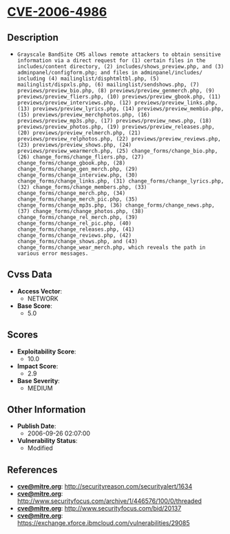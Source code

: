 
# [CVE-2006-4986](https://cve.mitre.org/cgi-bin/cvename.cgi?name=CVE-2006-4986)

## Description

- `Grayscale BandSite CMS allows remote attackers to obtain sensitive information via a direct request for (1) certain files in the includes/content directory, (2) includes/shows_preview.php, and (3) adminpanel/configform.php; and files in adminpanel/includes/ including (4) mailinglist/disphtmltbl.php, (5) mailinglist/dispxls.php, (6) mailinglist/sendshows.php, (7) previews/preview_bio.php, (8) previews/preview_genmerch.php, (9) previews/preview_fliers.php, (10) previews/preview_gbook.php, (11) previews/preview_interviews.php, (12) previews/preview_links.php, (13) previews/preview_lyrics.php, (14) previews/preview_membio.php, (15) previews/preview_merchphotos.php, (16) previews/preview_mp3s.php, (17) previews/preview_news.php, (18) previews/preview_photos.php, (19) previews/preview_releases.php, (20) previews/preview_relmerch.php, (21) previews/preview_relphotos.php, (22) previews/preview_reviews.php, (23) previews/preview_shows.php, (24) previews/preview_wearmerch.php, (25) change_forms/change_bio.php, (26) change_forms/change_fliers.php, (27) change_forms/change_gbook.php, (28) change_forms/change_gen_merch.php, (29) change_forms/change_interview.php, (30) change_forms/change_links.php, (31) change_forms/change_lyrics.php, (32) change_forms/change_members.php, (33) change_forms/change_merch.php, (34) change_forms/change_merch_pic.php, (35) change_forms/change_mp3s.php, (36) change_forms/change_news.php, (37) change_forms/change_photos.php, (38) change_forms/change_rel_merch.php, (39) change_forms/change_rel_pic.php, (40) change_forms/change_releases.php, (41) change_forms/change_reviews.php, (42) change_forms/change_shows.php, and (43) change_forms/change_wear_merch.php, which reveals the path in various error messages.`

## Cvss Data

- **Access Vector**:
  - NETWORK
- **Base Score**:
  - 5.0

## Scores

- **Exploitability Score**:
  - 10.0
- **Impact Score**:
  - 2.9
- **Base Severity**:
  - MEDIUM

## Other Information

- **Publish Date**:
  - 2006-09-26 02:07:00
- **Vulnerability Status**:
  - Modified

## References

- **cve@mitre.org**: http://securityreason.com/securityalert/1634
- **cve@mitre.org**: http://www.securityfocus.com/archive/1/446576/100/0/threaded
- **cve@mitre.org**: http://www.securityfocus.com/bid/20137
- **cve@mitre.org**: https://exchange.xforce.ibmcloud.com/vulnerabilities/29085
